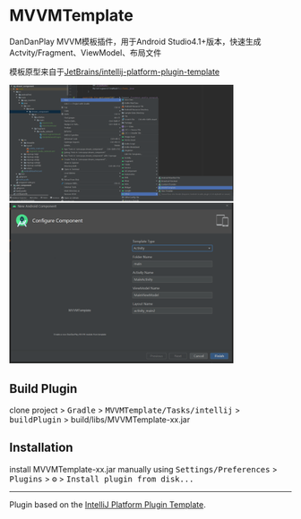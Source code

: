 # MVVMTemplate

DanDanPlay MVVM模板插件，用于Android Studio4.1+版本，快速生成Actvity/Fragment、ViewModel、布局文件

模板原型来自于[JetBrains/intellij-platform-plugin-template](https://github.com/JetBrains/intellij-platform-plugin-template)

<div>
	<img src="https://github.com/xyoye/MVVMTemplate/blob/master/ScreenShot/template_location.png" width="400px">
	<img src="https://github.com/xyoye/MVVMTemplate/blob/master/ScreenShot/template_detail.png" width="400px">
</div>

## Build Plugin
clone project > <kbd>Gradle</kbd> > <kbd>MVVMTemplate/Tasks/intellij</kbd> > <kbd>buildPlugin</kbd> > build/libs/MVVMTemplate-xx.jar

## Installation

  install MVVMTemplate-xx.jar manually using
  <kbd>Settings/Preferences</kbd> > <kbd>Plugins</kbd> > <kbd>⚙️</kbd> > <kbd>Install plugin from disk...</kbd>


---
Plugin based on the [IntelliJ Platform Plugin Template][template].

[template]: https://github.com/JetBrains/intellij-platform-plugin-template
